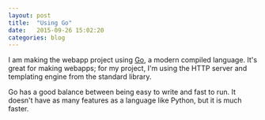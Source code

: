 ```yaml
---
layout: post
title:  "Using Go"
date:   2015-09-26 15:02:20
categories: blog
---
```


I am making the webapp project using [Go](https://golang.org), a modern compiled language. It's great for making webapps; for my project, I'm using the HTTP server and templating engine from the standard library.

Go has a good balance between being easy to write and fast to run. It doesn't have as many features as a language like Python, but it is much faster.
